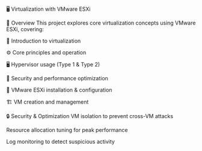🖥️ Virtualization with VMware ESXi


📌 Overview
This project explores core virtualization concepts using VMware ESXi, covering:

📌 Introduction to virtualization

⚙️ Core principles and operation

🖥️ Hypervisor usage (Type 1 & Type 2)

🔐 Security and performance optimization

🚀 VMware ESXi installation & configuration

🏗️ VM creation and management

🔒 Security & Optimization
VM isolation to prevent cross-VM attacks

Resource allocation tuning for peak performance

Log monitoring to detect suspicious activity

